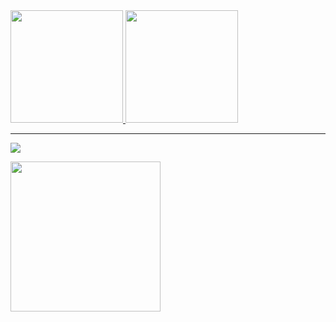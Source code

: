 <div>
  <a href="https://github.com/RexRowan">
  <img height="180em" src="https://github-readme-stats.vercel.app/api?username=RexRowan&show_icons=true&theme=dracula&include_all_commits=true&count_private=true"/>
  <img height="180em" src="https://github-readme-stats.vercel.app/api/top-langs/?username=RexRowan&layout=compact&langs_count=7&theme=dracula"/>
  </a>
</div>

---

[![](https://visitcount.itsvg.in/api?id=RexRowan&label=Profile%20Views&color=0&icon=2&pretty=false)](https://visitcount.itsvg.in)

<img src="https://i.imgur.com/kdKhgx6.gif" width="240px" align="center">
